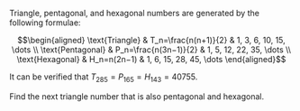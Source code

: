 Triangle, pentagonal, and hexagonal numbers are generated by the
following formulae:

$$\begin{aligned}
\text{Triangle} & T_n=\frac{n(n+1)}{2} & 1, 3, 6, 10, 15, \dots \\
\text{Pentagonal} & P_n=\frac{n(3n−1)}{2} & 1, 5, 12, 22, 35, \dots \\
\text{Hexagonal} & H_n=n(2n−1) & 1, 6, 15, 28, 45, \dots 
\end{aligned}$$

It can be verified that $T_{285} = P_{165} = H_{143} = 40755$.

Find the next triangle number that is also pentagonal and hexagonal.
